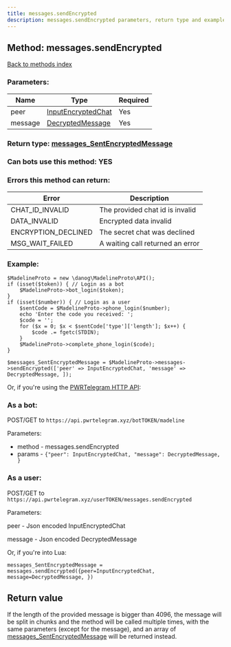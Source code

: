 ```yaml
---
title: messages.sendEncrypted
description: messages.sendEncrypted parameters, return type and example
---
```

## Method: messages.sendEncrypted  
[Back to methods index](index.md)


### Parameters:

| Name     |    Type       | Required |
|----------|---------------|----------|
|peer|[InputEncryptedChat](../types/InputEncryptedChat.md) | Yes|
|message|[DecryptedMessage](../types/DecryptedMessage.md) | Yes|


### Return type: [messages\_SentEncryptedMessage](../types/messages_SentEncryptedMessage.md)

### Can bots use this method: **YES**


### Errors this method can return:

| Error    | Description   |
|----------|---------------|
|CHAT_ID_INVALID|The provided chat id is invalid|
|DATA_INVALID|Encrypted data invalid|
|ENCRYPTION_DECLINED|The secret chat was declined|
|MSG_WAIT_FAILED|A waiting call returned an error|


### Example:


```
$MadelineProto = new \danog\MadelineProto\API();
if (isset($token)) { // Login as a bot
    $MadelineProto->bot_login($token);
}
if (isset($number)) { // Login as a user
    $sentCode = $MadelineProto->phone_login($number);
    echo 'Enter the code you received: ';
    $code = '';
    for ($x = 0; $x < $sentCode['type']['length']; $x++) {
        $code .= fgetc(STDIN);
    }
    $MadelineProto->complete_phone_login($code);
}

$messages_SentEncryptedMessage = $MadelineProto->messages->sendEncrypted(['peer' => InputEncryptedChat, 'message' => DecryptedMessage, ]);
```

Or, if you're using the [PWRTelegram HTTP API](https://pwrtelegram.xyz):

### As a bot:

POST/GET to `https://api.pwrtelegram.xyz/botTOKEN/madeline`

Parameters:

* method - messages.sendEncrypted
* params - `{"peer": InputEncryptedChat, "message": DecryptedMessage, }`



### As a user:

POST/GET to `https://api.pwrtelegram.xyz/userTOKEN/messages.sendEncrypted`

Parameters:

peer - Json encoded InputEncryptedChat

message - Json encoded DecryptedMessage




Or, if you're into Lua:

```
messages_SentEncryptedMessage = messages.sendEncrypted({peer=InputEncryptedChat, message=DecryptedMessage, })
```


## Return value 

If the length of the provided message is bigger than 4096, the message will be split in chunks and the method will be called multiple times, with the same parameters (except for the message), and an array of [messages\_SentEncryptedMessage](../types/messages_SentEncryptedMessage.md) will be returned instead.



